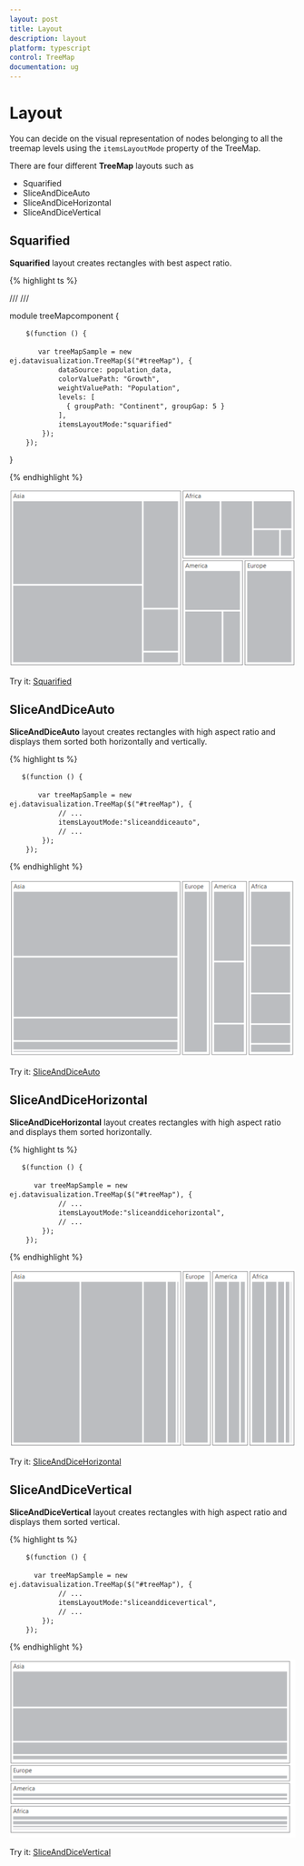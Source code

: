 ```yaml
---
layout: post
title: Layout
description: layout
platform: typescript
control: TreeMap
documentation: ug
---
```


# Layout

You can decide on the visual representation of nodes belonging to all the treemap levels using the `itemsLayoutMode` property of the TreeMap.

There are four different **TreeMap** layouts such as

* Squarified
* SliceAndDiceAuto
* SliceAndDiceHorizontal
* SliceAndDiceVertical

## Squarified

**Squarified** layout creates rectangles with best aspect ratio.

{% highlight ts %}

/// <reference path="../tsfiles/jquery.d.ts"></reference>
/// <reference path="../tsfiles/ej.web.all.d.ts"></reference>

module treeMapcomponent {

        $(function () {

           var treeMapSample = new ej.datavisualization.TreeMap($("#treeMap"), {
                dataSource: population_data,
                colorValuePath: "Growth",
                weightValuePath: "Population",                
                levels: [
                  { groupPath: "Continent", groupGap: 5 }
                ],
                itemsLayoutMode:"squarified"
            });
        });
}

{% endhighlight %}



![](Layout_images/Layout_img1.png)

Try it: [Squarified](http://jsplayground.syncfusion.com/q1pc13k3)

## SliceAndDiceAuto

**SliceAndDiceAuto** layout creates rectangles with high aspect ratio and displays them sorted both horizontally and vertically.

{% highlight ts %}


       $(function () {

           var treeMapSample = new ej.datavisualization.TreeMap($("#treeMap"), {
                // ...             
                itemsLayoutMode:"sliceanddiceauto",
                // ...             
            });
        });


{% endhighlight %}



![](Layout_images/Layout_img2.png)

Try it: [SliceAndDiceAuto](http://jsplayground.syncfusion.com/eotkjoag)

## SliceAndDiceHorizontal

**SliceAndDiceHorizontal** layout creates rectangles with high aspect ratio and displays them sorted horizontally.

{% highlight ts %}

       $(function () {

          var treeMapSample = new ej.datavisualization.TreeMap($("#treeMap"), {
                // ...   
                itemsLayoutMode:"sliceanddicehorizontal",
                // ...   
            });
        });



{% endhighlight %}



![](Layout_images/Layout_img3.png)

Try it: [SliceAndDiceHorizontal](http://jsplayground.syncfusion.com/hrvachsi)

## SliceAndDiceVertical

**SliceAndDiceVertical** layout creates rectangles with high aspect ratio and displays them sorted vertical.

{% highlight ts %}

        $(function () {

          var treeMapSample = new ej.datavisualization.TreeMap($("#treeMap"), {
                // ...   
                itemsLayoutMode:"sliceanddicevertical",
                // ...   
            });
        });



{% endhighlight %}



![](Layout_images/Layout_img4.png)

Try it: [SliceAndDiceVertical](http://jsplayground.syncfusion.com/brtks3m2)
